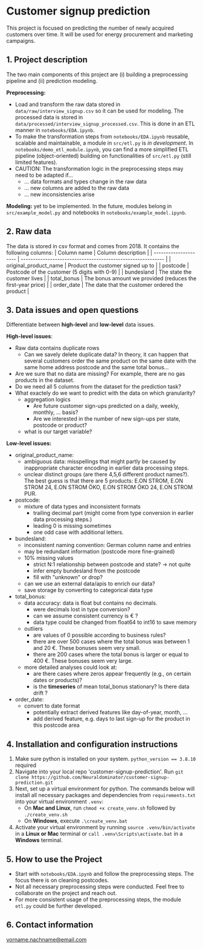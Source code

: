 # Customer signup prediction
This project is focused on predicting the number of newly acquired customers over time. It will be used for energy procurement and marketing campaigns. 

## 1. Project description
The two main components of this project are (i) building a preprocessing pipeline and (ii) prediction modeling. 

**Preprocessing:**
- Load and transform the raw data stored in ```data/raw/interview_signup.csv``` so it can be used for modeling. The processed data is stored in ```data/processed/interview_signup_processed.csv```. This is done in an ETL manner in ```notebooks/EDA.ipynb```.
- To make the transformation steps from ```notebooks/EDA.ipynb``` reusable, scalable and maintainable, a module in ```src/etl.py``` is *in development*. In ```notebooks/demo_etl_module.ipynb```, you can find a more simplified ETL pipeline (object-oriented) building on functionalities of ```src/etl.py``` (still limited features).
- CAUTION: The transformation logic in the preprocessing steps may need to be adapted if...
    - ... data formats and types change in the raw data 
    - ... new columns are added to the raw data
    - ... new inconsistencies arise 

**Modeling:** yet to be implemented. In the future, modules belong in ```src/example_model.py``` and notebooks in ```notebooks/example_model.ipynb```.

## 2. Raw data
The data is stored in csv format and comes from 2018. It contains the following columns:
| Column name           | Column description                                          |
| --------------------- | ----------------------------------------------------------- | 
| original_product_name | Product the customer signed up to                           |
| postcode              | Postcode of the customer (5 digits with 0-9)                |
| bundesland            | The state the customer lives                                |
| total_bonus           | The bonus amount we provided (reduces the first-year price) |
| order_date            | The date that the customer ordered the product              |

## 3. Data issues and open questions
Differentiate between **high-level** and **low-level** data issues.

**High-level issues**:
- Raw data contains duplicate rows
    - Can we savely delete duplicate data? In theory, it can happen that several customers order the same product on the same date with the same home address postcode and the same total bonus...
- Are we sure that no data are missing? For example, there are no gas products in the dataset.
- Do we need all 5 columns from the dataset for the prediction task?
- What exactely do we want to predict with the data on which granularity?
    - aggregation logics
        - Are future customer sign-ups predicted on a daily, weekly, monthly, ... basis? 
        - Are we interested in the number of new sign-ups per state, postcode or product? 
    - what is our target variable?

**Low-level issues:**
- original_product_name: 
    - ambiguous data: misspellings that might partly be caused by inappropriate character encoding in earlier data processing steps.
    - unclear distinct groups (are there 4,5,6 different product names?). The best guess is that there are 5 products: E.ON STROM, E.ON STROM 24, E.ON STROM ÖKO, E.ON STROM ÖKO 24, E.ON STROM PUR.
- postcode:
    - mixture of data types and inconsistent formats
        - trailing decimal part (might come from type conversion in earlier data processing steps.)
        - leading 0 is missing sometimes
        - one odd case with additional letters.
- bundesland: 
    - inconsistent naming convention: German column name and entries
    - may be redundant information (postcode more fine-grained)
    - 10% missing values
        - strict N:1 relationship between postcode and state? -> not quite
        - infer empty bundesland from the postcode
        - fill with "unknown" or drop?
    - can we use an external data/apis to enrich our data?
    - save storage by converting to categorical data type
- total_bonus: 
    - data accuracy: data is float but contains no decimals. 
        - were decimals lost in type conversion?
        - can we assume consistent currency is € ?
        - data type could be changed from float64 to int16 to save memory
    - outliers
        - are values of 0 possible according to business rules? 
        - there are over 500 cases where the total bonus was between 1 and 20 €. These bonuses seem very small.
        - there are 200 cases where the total bonus is larger or equal to 400 €. These bonuses seem very large.
    - more detailed analyses could look at:
        - are there cases where zeros appear frequently (e.g., on certain dates or products)?
        - is the **timeseries** of mean total_bonus stationary? Is there data drift ?
- order_date: 
    - convert to date format
        - potentially extract derived features like day-of-year, month, ...
        - add derived feature, e.g. days to last sign-up for the product in this postcode area 

## 4. Installation and configuration instructions 
1. Make sure python is installed on your system. ```python_version == 3.8.10``` required
2. Navigate into your local repo 'customer-signup-prediction'. Run ```git clone https://github.com/Neuraldominator/customer-signup-prediction.git```
3. Next, set up a virtual environment for python. The commands below will install all necessary packages and dependencies from ```requirements.txt``` into your virtual environment ```.venv```:
    - On **Mac and Linux**, run ```chmod +x create_venv.sh``` followed by ```./create_venv.sh``` 
    - On **Windows**, execute ```.\create_venv.bat```
4. Activate your virtual environment by running ```source .venv/bin/activate``` in a **Linux or Mac** terminal or ```call .venv\Scripts\activate.bat``` in a **Windows** terminal.

## 5. How to use the Project 
- Start with ```notebooks/EDA.ipynb``` and follow the preprocessing steps. The focus there is on cleaning postcodes.
- Not all necessary preprocessing steps were conducted. Feel free to collaborate on the project and reach out. 
- For more consistent usage of the preprocessing steps, the module ```etl.py``` could be further developed. 

## 6. Contact information
vorname.nachname@email.com
